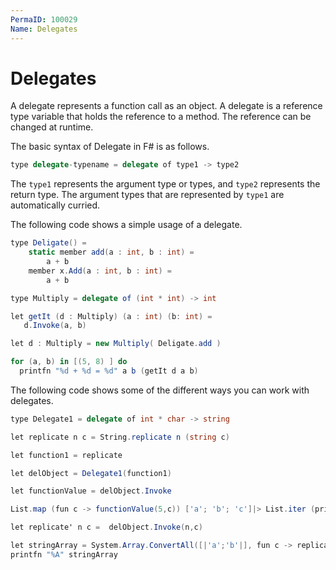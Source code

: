 ```yaml
---
PermaID: 100029
Name: Delegates
---
```


# Delegates

A delegate represents a function call as an object. A delegate is a reference type variable that holds the reference to a method. The reference can be changed at runtime.

The basic syntax of Delegate in F# is as follows.

```csharp
type delegate-typename = delegate of type1 -> type2
```

The `type1` represents the argument type or types, and `type2` represents the return type. The argument types that are represented by `type1` are automatically curried.

The following code shows a simple usage of a delegate.


```csharp
type Deligate() =  
    static member add(a : int, b : int) =  
        a + b  
    member x.Add(a : int, b : int) =  
        a + b  

type Multiply = delegate of (int * int) -> int  

let getIt (d : Multiply) (a : int) (b: int) =  
   d.Invoke(a, b)  

let d : Multiply = new Multiply( Deligate.add )  

for (a, b) in [(5, 8) ] do  
  printfn "%d + %d = %d" a b (getIt d a b)
```

The following code shows some of the different ways you can work with delegates.

```csharp
type Delegate1 = delegate of int * char -> string

let replicate n c = String.replicate n (string c)

let function1 = replicate

let delObject = Delegate1(function1)

let functionValue = delObject.Invoke

List.map (fun c -> functionValue(5,c)) ['a'; 'b'; 'c']|> List.iter (printfn "%s")

let replicate' n c =  delObject.Invoke(n,c)

let stringArray = System.Array.ConvertAll([|'a';'b'|], fun c -> replicate' 3 c)
printfn "%A" stringArray
```
